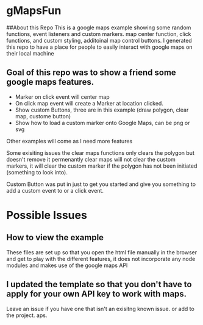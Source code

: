# gMapsFun
##About this Repo
This is a google maps example showing some random functions, event listeners and custom markers.
map center function, click functions, and custom styling, additoinal map control buttons.
I generated this repo to have a place for people to easily interact with google maps on their local machine

## Goal of this repo was to show a friend some google maps features.
* Marker on click event will center map
* On click map event will create a Marker at location clicked.
* Show custom Buttons, three are in this example (draw polygon, clear map, custome button)
* Show how to load a custom marker onto Google Maps, can be png or svg

Other examples will come as I need more features

Some exisiting issues the clear maps functions only clears the polygon but doesn't remove it permenantly
clear maps will not clear the custom markers, it will clear the custom marker if the polygon has not been
initiated (something to look into).

Custom Button was put in just to get you started and give you something to add a custom event to or a click event.

# Possible Issues
## How to view the example

These files are set up so that you open the html file manually in the browser and get to play with the different features, it does not incorporate any node modules
and makes use of the google maps API

## I updated the template so that you don't have to apply for your own API key to work with maps.
Leave an issue if you have one that isn't an exisitng known issue. or add to the project. aps. 
